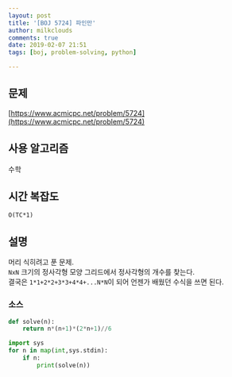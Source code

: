 ```yaml
---
layout: post
title: '[BOJ 5724] 파인만'
author: milkclouds
comments: true
date: 2019-02-07 21:51
tags: [boj, problem-solving, python]

---
```


## 문제
[https://www.acmicpc.net/problem/5724](https://www.acmicpc.net/problem/5724)  


## 사용 알고리즘  
수학


## 시간 복잡도  
`O(TC*1)`


## 설명  
머리 식히려고 푼 문제.  
`NxN` 크기의 정사각형 모양 그리드에서 정사각형의 개수를 찾는다.  
결국은 `1*1+2*2+3*3+4*4+...N*N`이 되어 언젠가 배웠던 수식을 쓰면 된다.


### 소스  

```python
def solve(n):
    return n*(n+1)*(2*n+1)//6

import sys
for n in map(int,sys.stdin):
    if n:
        print(solve(n))
```